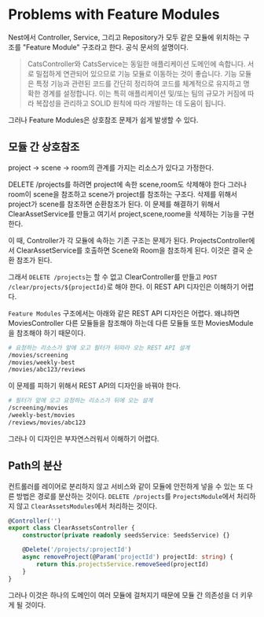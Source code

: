 # Problems with Feature Modules

Nest에서 Controller, Service, 그리고 Repository가 모두 같은 모듈에 위치하는 구조를 "Feature Module" 구조라고 한다.
공식 문서의 설명이다.

> CatsController와 CatsService는 동일한 애플리케이션 도메인에 속합니다.
> 서로 밀접하게 연관되어 있으므로 기능 모듈로 이동하는 것이 좋습니다.
> 기능 모듈은 특정 기능과 관련된 코드를 간단히 정리하여 코드를 체계적으로 유지하고 명확한 경계를 설정합니다.
> 이는 특히 애플리케이션 및/또는 팀의 규모가 커짐에 따라 복잡성을 관리하고 SOLID 원칙에 따라 개발하는 데 도움이 됩니다.

그러나 Feature Modules은 상호참조 문제가 쉽게 발생할 수 있다.

## 모듈 간 상호참조

project -> scene -> room의 관계를 가지는 리소스가 있다고 가정한다.

DELETE /projects를 하려면 project에 속한 scene,room도 삭제해야 한다
그러나 room이 scene을 참조하고 scene가 project를 참조하는 구조다.
삭제를 위해서 project가 scene를 참조하면 순환참조가 된다.
이 문제를 해결하기 위해서 ClearAssetService를 만들고 여기서 project,scene,roome을 삭제하는 기능을 구현한다.

이 때, Controller가 각 모듈에 속하는 기존 구조는 문제가 된다.
ProjectsController에서 ClearAssetService를 호출하면 Scene와 Room을 참조하게 된다.
이것은 결국 순환 참조가 된다.

그래서 `DELETE /projects`는 할 수 없고 ClearController를 만들고 `POST /clear/projects/${projectId}`로 해야 한다.
이 REST API 디자인은 이해하기 어렵다.

`Feature Modules` 구조에서는 아래와 같은 REST API 디자인은 어렵다. 왜냐하면 MoviesController 다른 모듈들을 참조해야 하는데 다른 모듈들 또한 MoviesModule을 참조해야 하기 때문이다.

```sh
# 요청하는 리소스가 앞에 오고 필터가 뒤따라 오는 REST API 설계
/movies/screening
/movies/weekly-best
/movies/abc123/reviews
```

이 문제를 피하기 위해서 REST API의 디자인을 바꿔야 한다.

```sh
# 필터가 앞에 오고 요청하는 리소스가 뒤에 오는 설계
/screening/movies
/weekly-best/movies
/reviews/movies/abc123
```

그러나 이 디자인은 부자연스러워서 이해하기 어렵다.

## Path의 분산

컨트롤러를 레이어로 분리하지 않고 서비스와 같이 모듈에 안전하게 넣을 수 있는 또 다른 방법은 경로를 분산하는 것이다. `DELETE /projects`를 `ProjectsModule`에서 처리하지 않고 `ClearAssetsModules`에서 처리하는 것이다.

```ts
@Controller('')
export class ClearAssetsController {
    constructor(private readonly seedsService: SeedsService) {}

    @Delete('/projects/:projectId')
    async removeProject(@Param('projectId') projectId: string) {
        return this.projectsService.removeSeed(projectId)
    }
}
```

그러나 이것은 하나의 도메인이 여러 모듈에 걸쳐지기 때문에 모듈 간 의존성을 더 키우게 될 것이다.

